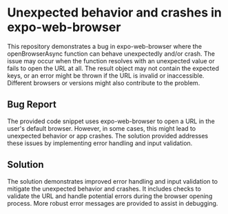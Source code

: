 # Unexpected behavior and crashes in expo-web-browser

This repository demonstrates a bug in expo-web-browser where the openBrowserAsync function can behave unexpectedly and/or crash. The issue may occur when the function resolves with an unexpected value or fails to open the URL at all. The result object may not contain the expected keys, or an error might be thrown if the URL is invalid or inaccessible.  Different browsers or versions might also contribute to the problem.

## Bug Report

The provided code snippet uses expo-web-browser to open a URL in the user's default browser. However, in some cases, this might lead to unexpected behavior or app crashes.  The solution provided addresses these issues by implementing error handling and input validation.

## Solution

The solution demonstrates improved error handling and input validation to mitigate the unexpected behavior and crashes.  It includes checks to validate the URL and handle potential errors during the browser opening process.  More robust error messages are provided to assist in debugging.